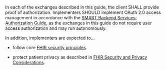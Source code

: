 In each of the exchanges described in this guide, the client SHALL provide proof of authorization. Implementers SHOULD implement OAuth 2.0 access management in accordance with the [SMART Backend Services: Authorization Guide](http://hl7.org/fhir/uv/bulkdata/authorization/index.html), as the exchanges in this guide do not require user access authorization and may run autonomously.

In addition, implementers are expected to...
- follow core [FHIR security principles](https://www.hl7.org/fhir/security.html).
 
- protect patient privacy as described in [FHIR Security and Privacy Considerations](https://www.hl7.org/fhir/secpriv-module.html).

<p></p>

 

<br>



